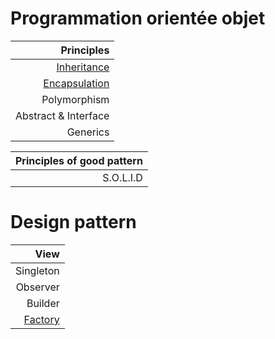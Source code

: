 # Programmation orientée objet

| Principles |
| --------------: |
| [Inheritance](https://github.com/lemarcque/software-skills/blob/master/oop/inheritance/README.md) |
| [Encapsulation](https://github.com/lemarcque/software-skills/blob/master/oop/encapsulation/README.md) |
| Polymorphism |
| Abstract & Interface |
| Generics |

| Principles of good pattern |
| --------------: |
| S.O.L.I.D |


# Design pattern
| View |
| --------: |
| Singleton |
| Observer |
| Builder |
| [Factory](https://github.com/lemarcque/software-skills/tree/master/oop/design-pattern/GoF/factory) |